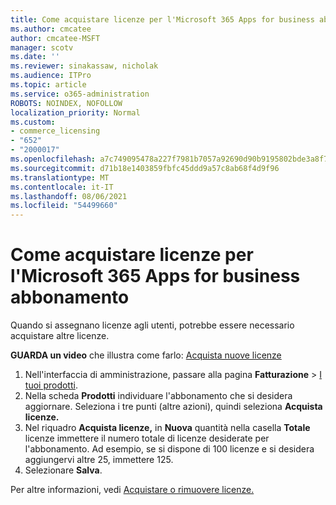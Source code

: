 ```yaml
---
title: Come acquistare licenze per l'Microsoft 365 Apps for business abbonamento
ms.author: cmcatee
author: cmcatee-MSFT
manager: scotv
ms.date: ''
ms.reviewer: sinakassaw, nicholak
ms.audience: ITPro
ms.topic: article
ms.service: o365-administration
ROBOTS: NOINDEX, NOFOLLOW
localization_priority: Normal
ms.custom:
- commerce_licensing
- "652"
- "2000017"
ms.openlocfilehash: a7c749095478a227f7981b7057a92690d90b9195802bde3a8f784e25d1ac03a7
ms.sourcegitcommit: d71b18e1403859fbfc45ddd9a57c8ab68f4d9f96
ms.translationtype: MT
ms.contentlocale: it-IT
ms.lasthandoff: 08/06/2021
ms.locfileid: "54499660"
---
```

# <a name="how-to-buy-licenses-for-your-microsoft-365-apps-for-business-subscription"></a>Come acquistare licenze per l'Microsoft 365 Apps for business abbonamento

Quando si assegnano licenze agli utenti, potrebbe essere necessario acquistare altre licenze.

**GUARDA un video** che illustra come farlo: [Acquista nuove licenze](https://go.microsoft.com/fwlink/p/?linkid=2154857)
  
1. Nell'interfaccia di amministrazione, passare alla pagina **Fatturazione** > [I tuoi prodotti](https://go.microsoft.com/fwlink/p/?linkid=842054).
2. Nella scheda **Prodotti** individuare l'abbonamento che si desidera aggiornare. Seleziona i tre punti (altre azioni), quindi seleziona **Acquista licenze.**
3. Nel riquadro **Acquista licenze,** in **Nuova** quantità nella casella **Totale** licenze immettere il numero totale di licenze desiderate per l'abbonamento. Ad esempio, se si dispone di 100 licenze e si desidera aggiungervi altre 25, immettere 125.
4. Selezionare **Salva**.

Per altre informazioni, vedi [Acquistare o rimuovere licenze.](/microsoft-365/commerce/licenses/buy-licenses)